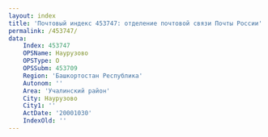 ```yaml
---
layout: index
title: 'Почтовый индекс 453747: отделение почтовой связи Почты России'
permalink: /453747/
data:
    Index: 453747
    OPSName: Наурузово
    OPSType: О
    OPSSubm: 453709
    Region: 'Башкортостан Республика'
    Autonom: ''
    Area: 'Учалинский район'
    City: Наурузово
    City1: ''
    ActDate: '20001030'
    IndexOld: ''
---
```

